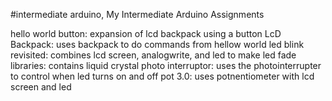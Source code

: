 #intermediate arduino,
 My Intermediate Arduino Assignments 

hello world button: expansion of lcd backpack using a button LcD Backpack: uses backpack to do
 commands from hellow world led blink revisited: combines lcd screen, analogwrite, and 
led to make led fade libraries: contains liquid crystal photo interruptor: uses the 
photointerrupter to control when led turns on and off pot 3.0: uses potnentiometer with 
lcd screen and led 


